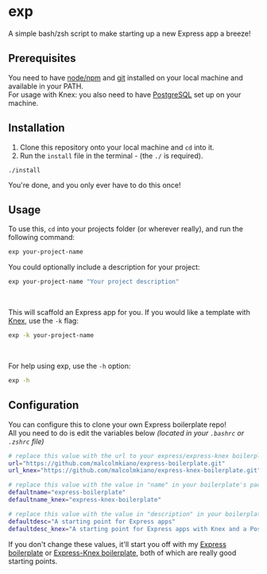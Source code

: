 # exp
A simple bash/zsh script to make starting up a new Express app a breeze!

## Prerequisites
You need to have [node/npm](https://nodejs.org/en/) and [git](https://www.atlassian.com/git/tutorials/install-git) installed on your local machine and available in your PATH.<br>
For usage with Knex: you also need to have [PostgreSQL](https://www.postgresql.org) set up on your machine.

## Installation
1. Clone this repository onto your local machine and `cd` into it.
2. Run the `install` file in the terminal - (the `./` is required).
```shell
./install
```

You're done, and you only ever have to do this once!

## Usage
To use this, `cd` into your projects folder (or wherever really), and run the following command:
```bash
exp your-project-name
```

You could optionally include a description for your project:
```bash
exp your-project-name "Your project description"
```
<br>

This will scaffold an Express app for you. If you would like a template with [Knex](http://knexjs.org/), use the `-k` flag:
```bash
exp -k your-project-name
```
<br>

For help using exp, use the `-h` option:
```bash
exp -h
```


## Configuration
You can configure this to clone your own Express boilerplate repo!<br>
All you need to do is edit the variables below _(located in your `.bashrc` or `.zshrc` file)_

```bash
# replace this value with the url to your express/express-knex boilerplate
url="https://github.com/malcolmkiano/express-boilerplate.git"
url_knex="https://github.com/malcolmkiano/express-knex-boilerplate.git"

# replace this value with the value in "name" in your boilerplate's package.json
defaultname="express-boilerplate"
defaultname_knex="express-knex-boilerplate"

# replace this value with the value in "description" in your boilerplate's package.json
defaultdesc="A starting point for Express apps"
defaultdesc_knex="A starting point for Express apps with Knex and a PostgreSQL Database"
```

If you don't change these values, it'll start you off with my [Express boilerplate](https://github.com/malcolmkiano/express-boilerplate) or [Express-Knex boilerplate](https://github.com/malcolmkiano/express-knex-boilerplate), both of which are really good starting points.
